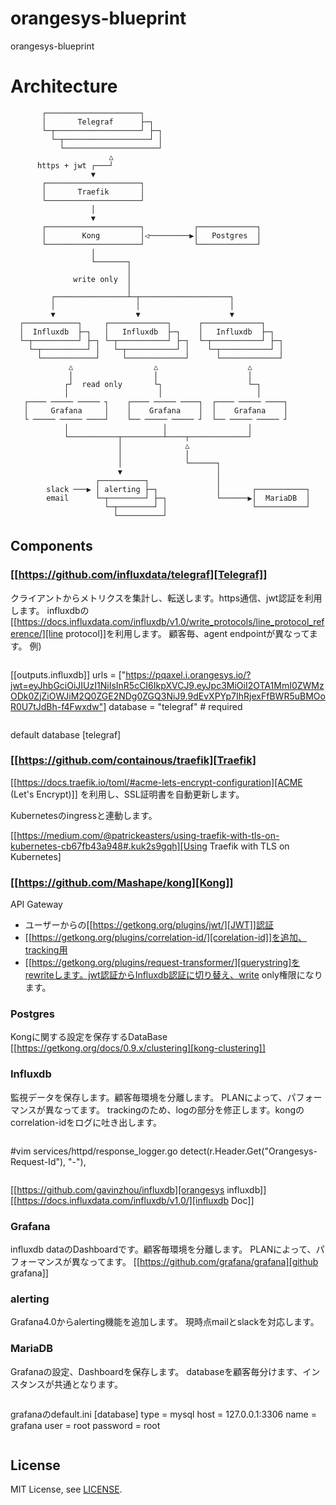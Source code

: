 # orangesys-blueprint
orangesys-blueprint

# Architecture

```
       ┌─────────────────────┐                                        
       │       Telegraf      ├─┐                                      
       └─┬───────────────────┘ ├─┐                                    
         └─┬───────────────────┘ │                                    
           └─────────────────────┘                                    
                      △                                               
      https + jwt ┌───┘                                               
                  ▼                                                   
       ┌─────────────────────┐                                        
       │       Traefik       │                                        
       └─────────────────────┘                                        
                  │                                                   
                  ▼                                                   
       ┌─────────────────────┐           ┌─────────────┐                             
       │        Kong         │◁─────────▶│   Postgres  │               
       └─────────────────────┘           └─────────────┘          
                  │                               
                  └───────┐                      
                          │                     
              write only  │                     
                          │                     
         ┌────────────────┴─┬────────────────────┐                    
         │                  │                    │                    
         ▼                  ▼                    ▼                    
  ┌────────────┐     ┌─────────────┐      ┌─────────────┐             
  │  Influxdb  ├─┐   │   Influxdb  ├─┐    │   Influxdb  ├─┐           
  └─┬──────────┘ ├─┐ └─┬───────────┘ ├─┐  └─┬───────────┘ ├─┐         
    └─┬──────────┘ │   └─┬───────────┘ │    └─┬───────────┘ │         
      └────────────┘     └─────────────┘      └─────────────┘         
             △                  △                    △
             │                  │                    │                
            ┌┘  read only       └┐                   └─┐                   
            │                    │                     │                                    
   ┌──── ───── ───── ┐    ┌──── ───── ────┐  ┌──── ───── ────┐                          
   │     Grafana     │    │    Grafana    │  │    Grafana    │                         
   └ ───── ───── ────┘    └── ───── ───── ┘  └── ───── ───── ┘                         
            │                     │                  │                
            └───────────┬─────────┴────┬─────────────┘                
                        │              △                                        
                        │              │                                        
                        │              └──────┐                      
                        ▼                     │                                                       
                   ┌──────────┐               │                    
        slack ───▶ │ alerting ├─┐             │       ┌───────────┐
        email      └─┬────────┘ ├─┐           └──────▶│  MariaDB  │
                     └─┬────────┘ │                   └───────────┘             
                       └──────────┘                                             
```

## Components

### [[https://github.com/influxdata/telegraf][Telegraf]]

クライアントからメトリクスを集計し、転送します。https通信、jwt認証を利用します。
influxdbの[[https://docs.influxdata.com/influxdb/v1.0/write_protocols/line_protocol_reference/][line protocol]]を利用します。
顧客毎、agent endpointが異なってます。
例)

>```
[[outputs.influxdb]]
  urls = ["https://pqaxel.i.orangesys.io/?jwt=eyJhbGciOiJIUzI1NiIsInR5cCI6IkpXVCJ9.eyJpc3MiOiI2OTA1MmI0ZWMzODk0ZjZiOWJiM2Q0ZGE2NDg0ZGQ3NiJ9.9dEvXPYp7IhRjexFfBWR5uBMOoR0U7tJdBh-f4Fwxdw"]
  database = "telegraf" # required
>```

default database [telegraf]

### [[https://github.com/containous/traefik][Traefik]

[[https://docs.traefik.io/toml/#acme-lets-encrypt-configuration][ACME (Let's Encrypt)]] を利用し、SSL証明書を自動更新します。

Kubernetesのingressと連動します。

[[https://medium.com/@patrickeasters/using-traefik-with-tls-on-kubernetes-cb67fb43a948#.kuk2s9gqh][Using Traefik with TLS on Kubernetes]


### [[https://github.com/Mashape/kong][Kong]]

API Gateway
- ユーザーからの[[https://getkong.org/plugins/jwt/][JWT]]認証
- [[https://getkong.org/plugins/correlation-id/][corelation-id]]を追加、tracking用
- [[https://getkong.org/plugins/request-transformer/][querystring]をrewriteします。jwt認証からInfluxdb認証に切り替え、write only権限になります。


### Postgres

Kongに関する設定を保存するDataBase
[[https://getkong.org/docs/0.9.x/clustering][kong-clustering]]

### Influxdb

監視データを保存します。顧客毎環境を分離します。
PLANによって、パフォーマンスが異なってます。
trackingのため、logの部分を修正します。kongのcorrelation-idをログに吐き出します。

>```
#vim services/httpd/response_logger.go
detect(r.Header.Get("Orangesys-Request-Id"), "-"),
>```

[[https://github.com/gavinzhou/influxdb][orangesys influxdb]]
[[https://docs.influxdata.com/influxdb/v1.0/][influxdb Doc]]

### Grafana

influxdb dataのDashboardです。顧客毎環境を分離します。
PLANによって、パフォーマンスが異なってます。
[[https://github.com/grafana/grafana][github grafana]]

### alerting

Grafana4.0からalerting機能を追加します。
現時点mailとslackを対応します。

### MariaDB

Grafanaの設定、Dashboardを保存します。
databaseを顧客毎分けます、インスタンスが共通となります。

>```
grafanaのdefault.ini
[database]
type = mysql
host = 127.0.0.1:3306
name = grafana
user = root
password = root
>```

## License

MIT License, see [LICENSE](LICENSE).
